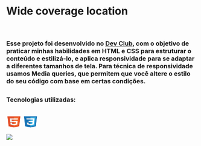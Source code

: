 <h1> Wide coverage location </h1>
<br> 
<h3> Esse projeto foi desenvolvido  no <a href="https://rodolfomori.com.br/devclub" > Dev Club</a>, com o objetivo de praticar minhas habilidades em HTML e CSS para estruturar o conteúdo e estilizá-lo, e aplica responsividade para se adaptar a diferentes tamanhos de tela. Para técnica de responsividade usamos Media queries, que permitem que você altere o estilo do seu código com base em certas condições.
</h3>

##
### Tecnologias utilizadas:
   <div style="display: inline_block"><br>
  <img align="center" alt="Maria-HTML" height="30" width="40" src="https://raw.githubusercontent.com/devicons/devicon/master/icons/html5/html5-original.svg">
  <img align="center" alt="Maria-CSS" height="30" width="40" src="https://raw.githubusercontent.com/devicons/devicon/master/icons/css3/css3-original.svg">
</div>
<br>
<img src= "https://raw.githubusercontent.com/mleilane/Wide-coverage-location/main/img/MOCKUP.png"/>

